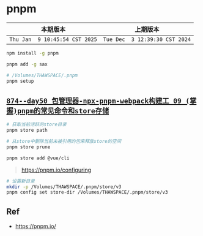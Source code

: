 # pnpm

|本期版本|上期版本
|:---:|:---:
`Thu Jan  9 10:45:54 CST 2025` | `Tue Dec  3 12:39:30 CST 2024`

```bash
npm install -g pnpm
```



```bash
pnpm add -g sax

# /Volumes/THAWSPACE/.pnpm
pnpm setup
```



## [`874--day50_包管理器-npx-pnpm-webpack构建工_09_(掌握)pnpm的常见命令和store存储`](https://github.com/nanana-100/coderwhy/tree/main/s05/day50/0874)


```bash
# 获取当前活跃的store目录
pnpm store path

# 从store中删除当前未被引用的包来释放store的空间
pnpm store prune

pnpm store add @vue/cli
```

> <https://pnpm.io/configuring>

```bash
# 设置新目录
mkdir -p /Volumes/THAWSPACE/.pnpm/store/v3
pnpm config set store-dir /Volumes/THAWSPACE/.pnpm/store/v3
```

## Ref

* <https://pnpm.io/>